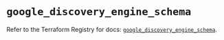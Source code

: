 # `google_discovery_engine_schema`

Refer to the Terraform Registry for docs: [`google_discovery_engine_schema`](https://registry.terraform.io/providers/hashicorp/google/6.32.0/docs/resources/discovery_engine_schema).
